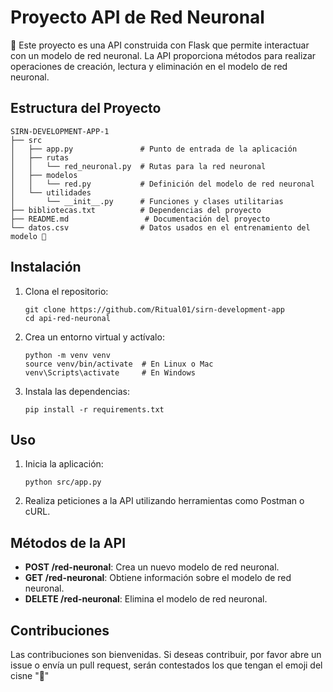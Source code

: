 # Proyecto API de Red Neuronal
🦢
Este proyecto es una API construida con Flask que permite interactuar con un modelo de red neuronal. La API proporciona métodos para realizar operaciones de creación, lectura y eliminación en el modelo de red neuronal.

## Estructura del Proyecto

```
SIRN-DEVELOPMENT-APP-1
├── src
│   ├── app.py               # Punto de entrada de la aplicación
│   ├── rutas
│   │   └── red_neuronal.py  # Rutas para la red neuronal
│   ├── modelos
│   │   └── red.py           # Definición del modelo de red neuronal
│   └── utilidades
│       └── __init__.py      # Funciones y clases utilitarias
├── bibliotecas.txt          # Dependencias del proyecto
├── README.md                 # Documentación del proyecto
└── datos.csv                # Datos usados en el entrenamiento del modelo 🦎   
```

## Instalación

1. Clona el repositorio:
   ```
   git clone https://github.com/Ritual01/sirn-development-app
   cd api-red-neuronal
   ```

2. Crea un entorno virtual y actívalo:
   ```
   python -m venv venv
   source venv/bin/activate  # En Linux o Mac
   venv\Scripts\activate     # En Windows
   ```

3. Instala las dependencias:
   ```
   pip install -r requirements.txt
   ```

## Uso

1. Inicia la aplicación:
   ```
   python src/app.py
   ```

2. Realiza peticiones a la API utilizando herramientas como Postman o cURL.

## Métodos de la API

- **POST /red-neuronal**: Crea un nuevo modelo de red neuronal.
- **GET /red-neuronal**: Obtiene información sobre el modelo de red neuronal.
- **DELETE /red-neuronal**: Elimina el modelo de red neuronal.

## Contribuciones

Las contribuciones son bienvenidas. Si deseas contribuir, por favor abre un issue o envía un pull request, serán contestados los que tengan el emoji del cisne "🦢"